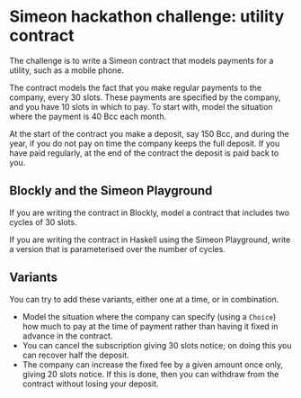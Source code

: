 # Simeon hackathon challenge: utility contract

The challenge is to write a Simeon contract that models payments for a utility, such as a mobile phone.

The contract models the fact that you make regular payments to the company, every 30 slots. These payments are specified by the company, and you have 10 slots in which to pay. To start with, model the situation where the payment is 40 Bcc each month.

At the start of the contract you make a deposit, say 150 Bcc, and during the year, if you do not pay on time the company keeps the full deposit. If you have paid regularly, at the end of the contract  the deposit is paid back to you.

## Blockly and the Simeon Playground

If you are writing the contract in Blockly, model a contract that includes two cycles of 30 slots.

If you are writing the contract in Haskell using the Simeon Playground, write a version that is parameterised over the number of cycles.

## Variants

You can try to add these variants, either one at a time, or in combination.

- Model the situation where the company can specify (using a `Choice`) how much to pay at the time of payment rather than having it fixed in advance in the contract.
- You can cancel the subscription giving 30 slots notice; on doing this you can recover half the deposit.
- The company can increase the fixed fee by a given amount once only,  giving 20 slots notice. If this is done, then you can withdraw from the contract without losing your deposit.


